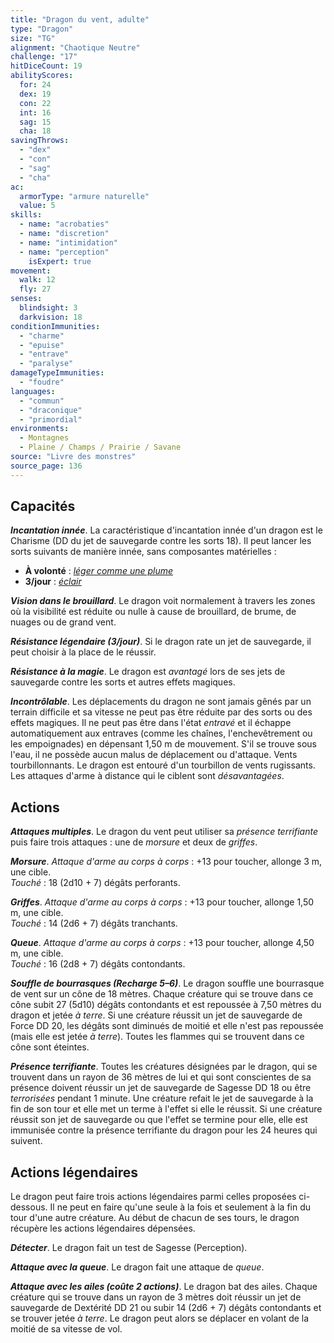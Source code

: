```yaml
---
title: "Dragon du vent, adulte"
type: "Dragon"
size: "TG"
alignment: "Chaotique Neutre"
challenge: "17"
hitDiceCount: 19
abilityScores:
  for: 24
  dex: 19
  con: 22
  int: 16
  sag: 15
  cha: 18
savingThrows:
  - "dex"
  - "con"
  - "sag"
  - "cha"
ac:
  armorType: "armure naturelle"
  value: 5
skills:
  - name: "acrobaties"
  - name: "discretion"
  - name: "intimidation"
  - name: "perception"
    isExpert: true
movement:
  walk: 12
  fly: 27
senses:
  blindsight: 3
  darkvision: 18
conditionImmunities:
  - "charme"
  - "epuise"
  - "entrave"
  - "paralyse"
damageTypeImmunities:
  - "foudre"
languages:
  - "commun"
  - "draconique"
  - "primordial"
environments:
  - Montagnes
  - Plaine / Champs / Prairie / Savane
source: "Livre des monstres"
source_page: 136
---
```

## Capacités
_**Incantation innée**_. La caractéristique d'incantation innée d'un dragon est le Charisme (DD du jet de sauvegarde contre les sorts 18). Il peut lancer les sorts suivants de manière innée, sans composantes matérielles :
* **À volonté** : [_léger comme une plume_](/grimoire/leger-comme-une-plume/)
* **3/jour** : [_éclair_](/grimoire/eclair/)

_**Vision dans le brouillard**_. Le dragon voit normalement à travers les zones où la visibilité est réduite ou nulle à cause de brouillard, de brume, de nuages ou de grand vent.

_**Résistance légendaire (3/jour)**_. Si le dragon rate un jet de sauvegarde, il peut choisir à la place de le réussir.

_**Résistance à la magie**_. Le dragon est _avantagé_ lors de ses jets de sauvegarde contre les sorts et autres effets magiques.

_**Incontrôlable**_. Les déplacements du dragon ne sont jamais gênés par un terrain difficile et sa vitesse ne peut pas être réduite par des sorts ou des effets magiques. Il ne peut pas être dans l'état _entravé_ et il échappe automatiquement aux entraves (comme les chaînes, l'enchevêtrement ou les empoignades) en dépensant 1,50 m de mouvement. S'il se trouve sous l'eau, il ne possède aucun malus de déplacement ou d'attaque. Vents tourbillonnants. Le dragon est entouré d'un tourbillon de vents rugissants. Les attaques d'arme à distance qui le ciblent sont _désavantagées_.

## Actions
_**Attaques multiples**_. Le dragon du vent peut utiliser sa _présence terrifiante_ puis faire trois attaques : une de _morsure_ et deux de _griffes_.

_**Morsure**_. _Attaque d'arme au corps à corps_ : +13 pour toucher, allonge 3 m, une cible.  
_Touché_ : 18 (2d10 + 7) dégâts perforants.

_**Griffes**_. _Attaque d'arme au corps à corps_ : +13 pour toucher, allonge 1,50 m, une cible.  
_Touché_ : 14 (2d6 + 7) dégâts tranchants.

_**Queue**_. _Attaque d'arme au corps à corps_ : +13 pour toucher, allonge 4,50 m, une cible.  
_Touché_ : 16 (2d8 + 7) dégâts contondants.

_**Souffle de bourrasques (Recharge 5–6)**_. Le dragon souffle une bourrasque de vent sur un cône de 18 mètres. Chaque créature qui se trouve dans ce cône subit 27 (5d10) dégâts contondants et est repoussée à 7,50 mètres du dragon et jetée _à terre_. Si une créature réussit un jet de sauvegarde de Force DD 20, les dégâts sont diminués de moitié et elle n'est pas repoussée (mais elle est jetée _à terre_). Toutes les flammes qui se trouvent dans ce cône sont éteintes.

_**Présence terrifiante**_. Toutes les créatures désignées par le dragon, qui se trouvent dans un rayon de 36 mètres de lui et qui sont conscientes de sa présence doivent réussir un jet de sauvegarde de Sagesse DD 18 ou être _terrorisées_ pendant 1 minute. Une créature refait le jet de sauvegarde à la fin de son tour et elle met un terme à l'effet si elle le réussit. Si une créature réussit son jet de sauvegarde ou que l'effet se termine pour elle, elle est immunisée contre la présence terrifiante du dragon pour les 24 heures qui suivent.

## Actions légendaires
Le dragon peut faire trois actions légendaires parmi celles proposées ci-dessous. Il ne peut en faire qu'une seule à la fois et seulement à la fin du tour d'une autre créature. Au début de chacun de ses tours, le dragon récupère les actions légendaires dépensées.

_**Détecter**_. Le dragon fait un test de Sagesse (Perception).

_**Attaque avec la queue**_. Le dragon fait une attaque de _queue_.

_**Attaque avec les ailes (coûte 2 actions)**_. Le dragon bat des ailes. Chaque créature qui se trouve dans un rayon de 3 mètres doit réussir un jet de sauvegarde de Dextérité DD 21 ou subir 14 (2d6 + 7) dégâts contondants et se trouver jetée _à terre_. Le dragon peut alors se déplacer en volant de la moitié de sa vitesse de vol.
